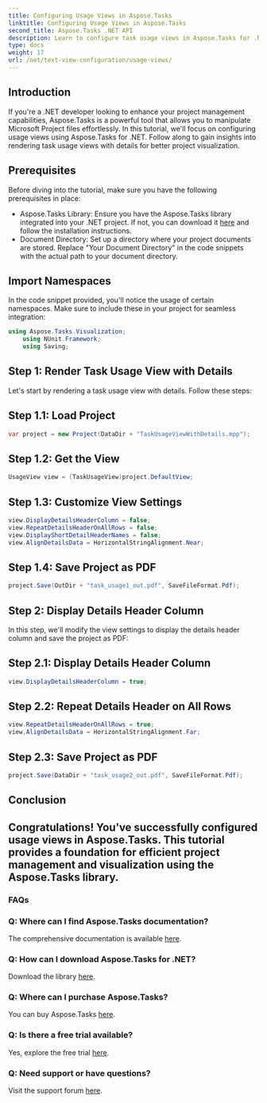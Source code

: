 ```yaml
---
title: Configuring Usage Views in Aspose.Tasks
linktitle: Configuring Usage Views in Aspose.Tasks
second_title: Aspose.Tasks .NET API
description: Learn to configure task usage views in Aspose.Tasks for .NET. Enhance project visualization with detailed steps. Download the library now!
type: docs
weight: 17
url: /net/text-view-configuration/usage-views/
---
```

## Introduction
If you're a .NET developer looking to enhance your project management capabilities, Aspose.Tasks is a powerful tool that allows you to manipulate Microsoft Project files effortlessly. In this tutorial, we'll focus on configuring usage views using Aspose.Tasks for .NET. Follow along to gain insights into rendering task usage views with details for better project visualization.
## Prerequisites
Before diving into the tutorial, make sure you have the following prerequisites in place:
- Aspose.Tasks Library: Ensure you have the Aspose.Tasks library integrated into your .NET project. If not, you can download it [here](https://releases.aspose.com/tasks/net/) and follow the installation instructions.
- Document Directory: Set up a directory where your project documents are stored. Replace "Your Document Directory" in the code snippets with the actual path to your document directory.
## Import Namespaces
In the code snippet provided, you'll notice the usage of certain namespaces. Make sure to include these in your project for seamless integration:
```csharp
using Aspose.Tasks.Visualization;
    using NUnit.Framework;
    using Saving;
```
## Step 1: Render Task Usage View with Details
Let's start by rendering a task usage view with details. Follow these steps:
## Step 1.1: Load Project
```csharp
var project = new Project(DataDir + "TaskUsageViewWithDetails.mpp");
```
## Step 1.2: Get the View
```csharp
UsageView view = (TaskUsageView)project.DefaultView;
```
## Step 1.3: Customize View Settings
```csharp
view.DisplayDetailsHeaderColumn = false;
view.RepeatDetailsHeaderOnAllRows = false;
view.DisplayShortDetailHeaderNames = false;
view.AlignDetailsData = HorizontalStringAlignment.Near;
```
## Step 1.4: Save Project as PDF
```csharp
project.Save(OutDir + "task_usage1_out.pdf", SaveFileFormat.Pdf);
```
## Step 2: Display Details Header Column
In this step, we'll modify the view settings to display the details header column and save the project as PDF:
## Step 2.1: Display Details Header Column
```csharp
view.DisplayDetailsHeaderColumn = true;
```
## Step 2.2: Repeat Details Header on All Rows
```csharp
view.RepeatDetailsHeaderOnAllRows = true;
view.AlignDetailsData = HorizontalStringAlignment.Far;
```
## Step 2.3: Save Project as PDF
```csharp
project.Save(DataDir + "task_usage2_out.pdf", SaveFileFormat.Pdf);
```
## Conclusion
Congratulations! You've successfully configured usage views in Aspose.Tasks. This tutorial provides a foundation for efficient project management and visualization using the Aspose.Tasks library.
---
### FAQs
### Q: Where can I find Aspose.Tasks documentation?
The comprehensive documentation is available [here](https://reference.aspose.com/tasks/net/).
### Q: How can I download Aspose.Tasks for .NET?
Download the library [here](https://releases.aspose.com/tasks/net/).
### Q: Where can I purchase Aspose.Tasks?
You can buy Aspose.Tasks [here](https://purchase.aspose.com/buy).
### Q: Is there a free trial available?
Yes, explore the free trial [here](https://releases.aspose.com/).
### Q: Need support or have questions?
Visit the support forum [here](https://forum.aspose.com/c/tasks/15).
